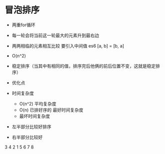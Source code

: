 # 冒泡排序

- 两重for循环
- 每一轮会将当前这一轮最大的元素升到最右边
- 两两相临的元素相互比较    要引入中间值    es6 [a, b] = [b, a]
- O(n^2)
- 稳定排序（当其中有相同的值，排序完后他俩的前后位置不变，这就是稳定排序）
- 优化点
- 时间复杂度
    - O(n^2)    平均复杂度
    - O(n)  已排好序的  最好时间复杂度
    - 最坏时间复杂度

- 左半部分比较好排序
- 右半部分比较好

3 4 2 1 5 6 7 8 
